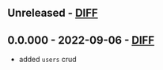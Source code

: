 ## Unreleased - [DIFF](https://github.com/anton-ocheret/choose-to-drive/compare/0.0.001...HEAD)

## 0.0.000 - 2022-09-06 - [DIFF](https://github.com/anton-ocheret/choose-to-drive/compare/0.0.000...0.0.001)
- added `users` crud
